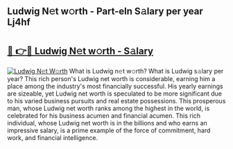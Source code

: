 ## Ludwig N𝚎t w𝚘rth - Part-eln S𝚊lary per year Lj4hf

# <h2><a href="http://gc3ib2.nevu.top/?p=Ludwig">🔗 👉🔴 Ludwig N𝚎t w𝚘rth - S𝚊lary</a></h2>

[![Ludwig N𝚎t W𝚘rth](https://i.imgur.com/Oavwk0R.jpeg)](http://gc3ib2.nevu.top/?p=Ludwig)
What is Ludwig n𝚎t w𝚘rth? What is Ludwig s𝚊lary per year?
This rich person's Ludwig net worth is considerable, earning him a place among the industry's most financially successful. His yearly earnings are sizeable, yet Ludwig net worth is speculated to be more significant due to his varied business pursuits and real estate possessions. This prosperous man, whose Ludwig net worth ranks among the highest in the world, is celebrated for his business acumen and financial acumen. This rich individual, whose Ludwig net worth is in the billions and who earns an impressive salary, is a prime example of the force of commitment, hard work, and financial intelligence.

